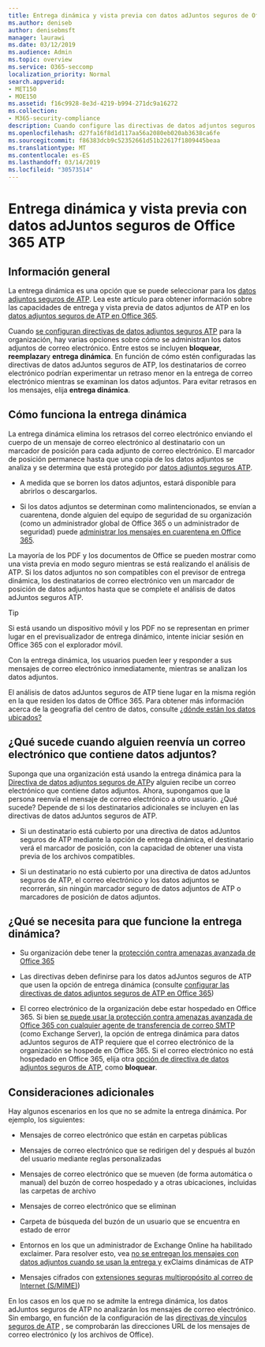 ```yaml
---
title: Entrega dinámica y vista previa con datos adJuntos seguros de Office 365 ATP
ms.author: deniseb
author: denisebmsft
manager: laurawi
ms.date: 03/12/2019
ms.audience: Admin
ms.topic: overview
ms.service: O365-seccomp
localization_priority: Normal
search.appverid:
- MET150
- MOE150
ms.assetid: f16c9928-8e3d-4219-b994-271dc9a16272
ms.collection:
- M365-security-compliance
description: Cuando configure las directivas de datos adjuntos seguros de ATP, elija la entrega dinámica para evitar retrasos en los mensajes y permitir a los usuarios obtener una vista previa de los datos adjuntos que se están analizando.
ms.openlocfilehash: d27fa16f8d1d117aa56a2080eb020ab3638ca6fe
ms.sourcegitcommit: f86383dcb9c52352661d51b22617f1809445beaa
ms.translationtype: MT
ms.contentlocale: es-ES
ms.lasthandoff: 03/14/2019
ms.locfileid: "30573514"
---
```

# <a name="dynamic-delivery-and-previewing-with-office-365-atp-safe-attachments"></a>Entrega dinámica y vista previa con datos adJuntos seguros de Office 365 ATP

## <a name="overview"></a>Información general

La entrega dinámica es una opción que se puede seleccionar para los [datos adjuntos seguros de ATP](atp-safe-attachments.md). Lea este artículo para obtener información sobre las capacidades de entrega y vista previa de datos adjuntos de ATP en los [datos adjuntos seguros de ATP en Office 365](atp-safe-attachments.md).

Cuando [se configuran directivas de datos adjuntos seguros ATP](set-up-atp-safe-attachments-policies.md) para la organización, hay varias opciones sobre cómo se administran los datos adjuntos de correo electrónico. Entre estos se incluyen **bloquear**, **reemplazar**y **entrega dinámica**. En función de cómo estén configuradas las directivas de datos adJuntos seguros de ATP, los destinatarios de correo electrónico podrían experimentar un retraso menor en la entrega de correo electrónico mientras se examinan los datos adjuntos. Para evitar retrasos en los mensajes, elija **entrega dinámica**.
  
## <a name="how-dynamic-delivery-works"></a>Cómo funciona la entrega dinámica
  
La entrega dinámica elimina los retrasos del correo electrónico enviando el cuerpo de un mensaje de correo electrónico al destinatario con un marcador de posición para cada adjunto de correo electrónico. El marcador de posición permanece hasta que una copia de los datos adjuntos se analiza y se determina que está protegido por [datos adjuntos seguros ATP](atp-safe-attachments.md). 

- A medida que se borren los datos adjuntos, estará disponible para abrirlos o descargarlos. 

- Si los datos adjuntos se determinan como malintencionados, se envían a cuarentena, donde alguien del equipo de seguridad de su organización (como un administrador global de Office 365 o un administrador de seguridad) puede [administrar los mensajes en cuarentena en Office 365](manage-quarantined-messages-and-files.md).

La mayoría de los PDF y los documentos de Office se pueden mostrar como una vista previa en modo seguro mientras se está realizando el análisis de ATP. Si los datos adjuntos no son compatibles con el previsor de entrega dinámica, los destinatarios de correo electrónico ven un marcador de posición de datos adjuntos hasta que se complete el análisis de datos adJuntos seguros ATP.

> [!TIP]
> Si está usando un dispositivo móvil y los PDF no se representan en primer lugar en el previsualizador de entrega dinámico, intente iniciar sesión en Office 365 con el explorador móvil.

Con la entrega dinámica, los usuarios pueden leer y responder a sus mensajes de correo electrónico inmediatamente, mientras se analizan los datos adjuntos. 

El análisis de datos adJuntos seguros de ATP tiene lugar en la misma región en la que residen los datos de Office 365. Para obtener más información acerca de la geografía del centro de datos, consulte [¿dónde están los datos ubicados?](https://products.office.com/where-is-your-data-located?geo=All) 
  
## <a name="what-happens-when-someone-forwards-an-email-that-contains-an-attachment"></a>¿Qué sucede cuando alguien reenvía un correo electrónico que contiene datos adjuntos?

Suponga que una organización está usando la entrega dinámica para la [Directiva de datos adjuntos seguros de ATP](set-up-atp-safe-attachments-policies.md)y alguien recibe un correo electrónico que contiene datos adjuntos. Ahora, supongamos que la persona reenvía el mensaje de correo electrónico a otro usuario. ¿Qué sucede? Depende de si los destinatarios adicionales se incluyen en las directivas de datos adJuntos seguros de ATP.
  
- Si un destinatario está cubierto por una directiva de datos adJuntos seguros de ATP mediante la opción de entrega dinámica, el destinatario verá el marcador de posición, con la capacidad de obtener una vista previa de los archivos compatibles.
    
- Si un destinatario no está cubierto por una directiva de datos adJuntos seguros de ATP, el correo electrónico y los datos adjuntos se recorrerán, sin ningún marcador seguro de datos adjuntos de ATP o marcadores de posición de datos adjuntos.
    
## <a name="whats-required-for-dynamic-delivery-to-work"></a>¿Qué se necesita para que funcione la entrega dinámica?

- Su organización debe tener la [protección contra amenazas avanzada de Office 365](office-365-atp.md)
    
- Las directivas deben definirse para los datos adJuntos seguros de ATP que usen la opción de entrega dinámica (consulte [configurar las directivas de datos adjuntos seguros de ATP en Office 365](set-up-atp-safe-attachments-policies.md))
    
- El correo electrónico de la organización debe estar hospedado en Office 365. Si bien [se puede usar la protección contra amenazas avanzada de Office 365 con cualquier agente de transferencia de correo SMTP](https://docs.microsoft.com/office365/servicedescriptions/office-365-advanced-threat-protection-service-description#requirements-for-office-365-advanced-threat-protection-atp) (como Exchange Server), la opción de entrega dinámica para datos adJuntos seguros de ATP requiere que el correo electrónico de la organización se hospede en Office 365. Si el correo electrónico no está hospedado en Office 365, elija otra [opción de directiva de datos adjuntos seguros de ATP](set-up-atp-safe-attachments-policies.md#step-3-learn-about-atp-safe-attachments-policy-options), como **bloquear**.
    
## <a name="additional-considerations"></a>Consideraciones adicionales

Hay algunos escenarios en los que no se admite la entrega dinámica. Por ejemplo, los siguientes:
  
- Mensajes de correo electrónico que están en carpetas públicas
    
- Mensajes de correo electrónico que se redirigen del y después al buzón del usuario mediante reglas personalizadas
    
- Mensajes de correo electrónico que se mueven (de forma automática o manual) del buzón de correo hospedado y a otras ubicaciones, incluidas las carpetas de archivo
    
- Mensajes de correo electrónico que se eliminan
    
- Carpeta de búsqueda del buzón de un usuario que se encuentra en estado de error
    
- Entornos en los que un administrador de Exchange Online ha habilitado exclaimer. Para resolver esto, vea [no se entregan los mensajes con datos adjuntos cuando se usan la entrega y](https://support.microsoft.com/help/4014438/messages-with-attachments-are-not-delivered-when-atp-dynamic-delivery) exClaims dinámicas de ATP

- Mensajes cifrados con [extensiones seguras multipropósito al correo de Internet (S/MIME)](s-mime-for-message-signing-and-encryption.md))

En los casos en los que no se admite la entrega dinámica, los datos adJuntos seguros de ATP no analizarán los mensajes de correo electrónico. Sin embargo, en función de la configuración de las [directivas de vínculos seguros de ATP](set-up-atp-safe-links-policies.md) , se comprobarán las direcciones URL de los mensajes de correo electrónico (y los archivos de Office).